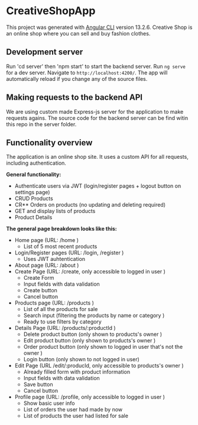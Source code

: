 # CreativeShopApp

This project was generated with [Angular CLI](https://github.com/angular/angular-cli) version 13.2.6.
Creative Shop is an online shop where you can sell and buy fashion clothes.

## Development server

Run 'cd server' then 'npm start' to start the backend server.
Run `ng serve` for a dev server. Navigate to `http://localhost:4200/`. The app will automatically reload if you change any of the source files.

## Making requests to the backend API

We are using custom made Express-js server for the application to make requests agains. The source code for the backend server can be find witin this repo in the server folder.

## Functionality overview

The application is an online shop site. It uses a custom API for all requests, including authentication.

**General functionality:**

  - Authenticate users via JWT (login/register pages + logout button on settings page)
  - CRUD Products
  - CR** Orders on products (no updating and deleting required)
  - GET and display lists of products
  - Product Details

**The general page breakdown looks like this:**

  - Home page (URL: /home )
      - List of 5 most recent products
  - Login/Register pages (URL: /login, /register )
      - Uses JWT auhtentication
  - About page (URL: /about )
  - Create Page (URL: /create, only accessible to logged in user )
      - Create Form 
      - Input fields with data validation
      - Create button
      - Cancel button
  - Products page (URL: /products )
      - List of all the products for sale
      - Search input (filtering the products by name or category )
      - Ready to use filters by category
  - Details Page (URL: /products/:productId )
      - Delete product button (only shown to products's owner )
      - Edit product button (only shown to products's owner )
      - Order product button (only shown to logged in user that's not the owner )
      - Login button (only shown to not logged in user)
  - Edit Page (URL /edit/:producId, only accessible to products's owner )
      - Already filled form with product information
      - Input fields with data validation
      - Save button
      - Cancel button
  - Profile page (URL: /profile, only accessible to logged in user )
      - Show basic user info
      - List of orders the user had made by now
      - List of products the user had listed for sale
